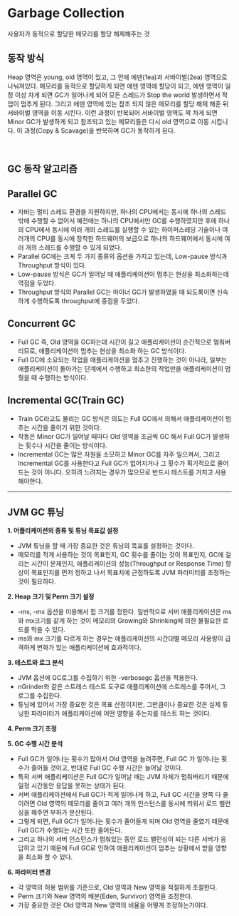 # Garbage Collection

사용자가 동적으로 할당한 메모리를 할당 해제해주는 것

## **동작 방식**

Heap 영역은 young, old 영역이 있고, 그 안에 에덴(1ea)과 서바이벌(2ea) 영역으로 나눠져있다. 메모리를 동적으로 할당하게 되면 에덴 영역에 할당이 되고, 에덴 영역이 일정 이상 차게 되면 GC가 일어나게 되어 모든 스레드가 Stop the world 발생하면서 작업이 멈추게 된다. 그리고 에덴 영역에 있는 참조 되지 않은 메모리를 할당 해제 해준 뒤 서바이벌 영역을 이동 시킨다. 이런 과정이 반복되어 서바이벌 영역도 꽉 차게 되면 Minor GC가 발생하게 되고 참조되고 있는 메모리들은 다시 old 영역으로 이동 시킵니다. 이 과정(Copy & Scavage)을 반복하며 GC가 동작하게 된다.

<br>

## **GC 동작 알고리즘**

## **Parallel GC**

- 자바는 멀티 스레드 환경을 지원하지만, 하나의 CPU에서는 동시에 하나의 스레드 밖에 수행할 수 없어서 예전에는 하나의 CPU에서만 GC를 수행하였지만 후에 하나의 CPU에서 동시에 여러 개의 스레드를 실행할 수 있는 하이퍼스레딩 기술이나 여러개의 CPU를 동시에 장착한 하드웨어의 보급으로 하나의 하드웨어에서 동시에 여러 개의 스레드를 수행할 수 있게 되었다.
- Parallel GC에는 크게 두 가지 종류의 옵션을 가지고 있는데, Low-pause 방식과 Throughput 방식이 있다.
- Low-pause 방식은 GC가 일어날 때 애플리케이션이 멈추는 현상을 최소화하는데 역점을 두었다.
- Throughput 방식의 Parallel GC는 마이너 GC가 발생하였을 때 되도록이면 신속하게 수행하도록 throughput에 중점을 두었다.

## **Concurrent GC**

- Full GC 즉, Old 영역을 GC하는데 시간이 길고 애플리케이션이 순간적으로 멈춰버리므로, 애플리케이션이 멈추는 현상을 최소화 하는 GC 방식이다.
- Full GC에 소요되는 작업을 애플리케이션을 멈추고 진행하는 것이 아니라, 일부는 애플리케이션이 돌아가는 단계에서 수행하고 최소한의 작업만을 애플리케이션이 멈췄을 때 수행하는 방식이다.

## **Incremental GC(Train GC)**

- Train GC라고도 불리는 GC 방식은 의도는 Full GC에서 의해서 애플리케이션이 멈추는 시간을 줄이기 위한 것이다.
- 작동은 Minor GC가 일어날 때마다 Old 영역을 조금씩 GC 해서 Full GC가 발생하는 횟수나 시간을 줄이는 방식이다.
- Incremental GC는 많은 자원을 소모하고 Minor GC를 자주 일으켜서, 그리고 Incremental GC를 사용한다고 Full GC가 없어지거나 그 횟수가 획기적으로 줄어드는 것이 아니다. 오히려 느려지는 경우가 많으므로 반드시 테스트를 거치고 사용해야한다.

---

## **JVM GC 튜닝**

**1. 어플리케이션의 종류 및 튜닝 목표값 설정**

- JVM 튜닝을 할 때 가장 중요한 것은 튜닝의 목표를 설정하는 것이다.
- 메모리를 적게 사용하는 것이 목표인지, GC 횟수를 줄이는 것이 목표인지, GC에 걸리는 시간이 문제인지, 애플리케이션의 성능(Throughput or Response Time) 향상이 목표인지를 먼저 정하고 나서 목표치에 근접하도록 JVM 파라미터를 조정하는 것이 필요하다.

**2. Heap 크기 및 Perm 크기 설정**

- -ms, -mx 옵션을 이용해서 힙 크기를 정한다. 일반적으로 서버 애플리케이션은 ms와 mx크기를 같게 하는 것이 메모리의 Growing와 Shrinking에 의한 불필요한 로드를 막을 수 있다.
- ms와 mx 크기를 다르게 하는 경우는 애플리케이션의 시간대별 메모리 사용량이 급격하게 변화가 있는 애플리케이션에 효과적이다.

**3. 테스트와 로그 분석**

- JVM 옵션에 GC로그를 수집하기 위한 -verbosegc 옵션을 적용한다.
- nGrinder와 같은 스트레스 테스트 도구로 애플리케이션에 스트레스를 주어서, 그 로그를 수집한다.
- 튜닝에 있어서 가장 중요한 것은 목표 산정이지만, 그만큼이나 중요한 것은 실제 튜닝한 파라미터가 애플리케이션에 어떤 영향을 주는지를 테스트 하는 것이다.

**4. Perm 크기 조정**

**5. GC 수행 시간 분석**

- Full GC가 일어나는 횟수가 많아서 Old 영역을 늘려주면, Full GC 가 일어나는 횟수가 줄어들 것이고, 반대로 Full GC 수행 시간은 늘어날 것이다.
- 특히 서버 애플리케이션은 Full GC가 일어날 때는 JVM 자체가 멈춰버리기 때문에 일정 시간동안 응답을 못하는 상태가 된다.
- 서버 애플리케이션에서 Full GC가 적게 일어나게 하고, Full GC 시간을 양쪽 다 줄이려면 Old 영역의 메모리를 줄이고 여러 개의 인스턴스를 동시에 띄워서 로드 밸런싱을 해주면 부하가 분산된다.
- 그렇게 되면, Full GC가 일어나는 횟수가 줄어들게 되며 Old 영역을 줄였기 때문에 Full GC가 수행되는 시간 또한 줄어든다.
- 그리고 하나의 서버 인스턴스가 멈춰있는 동안 로드 밸런싱이 되는 다른 서버가 응답하고 있기 때문에 Full GC로 인하여 애플리케이션이 멈추는 상황에서 받을 영향을 최소화 할 수 있다.

**6. 파라미터 변경**

- 각 영역의 허용 범위를 기준으로, Old 영역과 New 영역을 적절하게 조절한다.
- Perm 크기와 New 영역의 배분(Eden, Survivor) 영역을 조정한다.
- 가장 중요한 것은 Old 영역과 New 영역의 비율을 어떻게 조정하는가이다.
